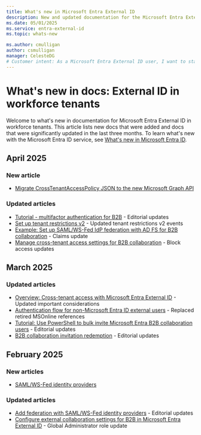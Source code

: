 ```yaml
---
title: What's new in Microsoft Entra External ID
description: New and updated documentation for the Microsoft Entra External ID.
ms.date: 05/01/2025
ms.service: entra-external-id
ms.topic: whats-new

ms.author: cmulligan
author: csmulligan
manager: CelesteDG
# Customer intent: As a Microsoft Entra External ID user, I want to stay updated on the new documentation and significant updates, so that I can stay informed about the changes and improvements in the service.
---
```


# What's new in docs: External ID in workforce tenants

Welcome to what's new in documentation for Microsoft Entra External ID in workforce tenants. This article lists new docs that were added and docs that were significantly updated in the last three months. To learn what's new with the Microsoft Entra ID service, see [What's new in Microsoft Entra ID](~/fundamentals/whats-new.md).

## April 2025

### New article

- [Migrate CrossTenantAccessPolicy JSON to the new Microsoft Graph API](migrate-to-xtap-v2-api.md)

### Updated articles

- [Tutorial - multifactor authentication for B2B](b2b-tutorial-require-mfa.md) - Editorial updates
- [Set up tenant restrictions v2](tenant-restrictions-v2.md) - Updated tenant restrictions v2 events
- [Example: Set up SAML/WS-Fed IdP federation with AD FS for B2B collaboration](direct-federation-adfs.md) - Claims update
- [Manage cross-tenant access settings for B2B collaboration](cross-tenant-access-settings-b2b-collaboration.yml) - Block access updates

## March 2025

### Updated articles

- [Overview: Cross-tenant access with Microsoft Entra External ID](cross-tenant-access-overview.md) - Updated important considerations
- [Authentication flow for non-Microsoft Entra ID external users](authentication-conditional-access.md) - Replaced retired MSOnline references 
- [Tutorial: Use PowerShell to bulk invite Microsoft Entra B2B collaboration users](bulk-invite-powershell.md) - Editorial updates
- [B2B collaboration invitation redemption](redemption-experience.md) - Editorial updates

## February 2025

### New articles

- [SAML/WS-Fed identity providers](direct-federation-overview.md)

### Updated articles

- [Add federation with SAML/WS-Fed identity providers](direct-federation.md) - Editorial updates
- [Configure external collaboration settings for B2B in Microsoft Entra External ID](external-collaboration-settings-configure.md) - Global Administrator role update